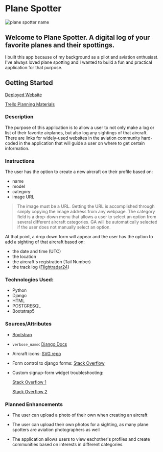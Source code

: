 # Plane Spotter

![plane spotter name](https://i.imgur.com/goCTk5k.png)

## Welcome to Plane Spotter. A digital log of your favorite planes and their spottings.

I built this app because of my background as a pilot and aviation enthusiast. I've always loved plane spotting and I wanted to build a fun and practical application for that purpose.

## Getting Started

[Deployed Website](https://plane-spotter-2944dbb5733c.herokuapp.com/)

[Trello Planning Materials](https://trello.com/b/0DFiVZm1/project-4-plane-spotter)

### Description

The purpose of this application is to allow a user to not only make a log or list of their favorite airplanes, but also log any sightings of that aircraft. There are links for widely-used websites in the aviation community hard-coded in the application that will guide a user on where to get certain information.

### Instructions

The user has the option to create a new aircraft on their profile based on:

- name
- model
- category
- image URL

> The image must be a URL. Getting the URL is accomplished through simply copying the image address from any webpage. The category field is a drop-down menu that allows a user to select an option from several different aircraft categories. GA will be automatically selected if the user does not manually select an option.

At that point, a drop down form will appear and the user has the option to add a sighting of that aircraft based on:

- the date and time (UTC)
- the location
- the aircraft's registration (Tail Number)
- the track log ([Flightradar24](https://www.flightradar24.com))

### Technologies Used:

- Python
- Django
- HTML
- POSTGRESQL
- Bootstrap5

### Sources/Attributes

- [Bootstrap](https://getbootstrap.com/)

- `verbose_name`: [Django Docs](https://docs.djangoproject.com/en/5.1/ref/models/options/)

- Aircraft icons: [SVG repo](https://www.svgrepo.com/)

- Form control to django forms: [Stack Overflow](https://stackoverflow.com/questions/21009540/how-to-add-form-control-to-a-django-form)

- Custom signup-form widget troubleshooting:

  [Stack Overflow 1](https://stackoverflow.com/questions/61533472/cant-add-widget-to-usercreationform)

  [Stack Overflow 2](https://stackoverflow.com/questions/49413185/django-password-fields-placeholder/49413451#49413451)

### Planned Enhancements

- The user can upload a photo of their own when creating an aircraft

- The user can upload their own photos for a sighting, as many plane spotters are aviation photographers as well

- The application allows users to view eachother's profiles and create communities based on interests in different categories
